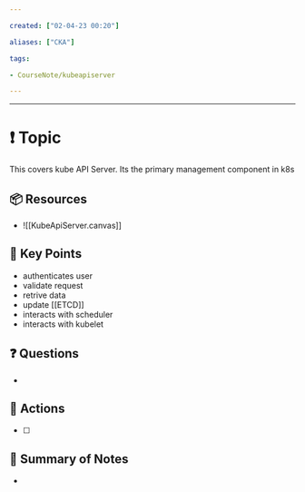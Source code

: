 ```yaml
---

created: ["02-04-23 00:20"]

aliases: ["CKA"]

tags:

- CourseNote/kubeapiserver

---
```


---

# ❗ Topic

  This covers kube API Server. Its the primary management component in k8s

## 📦 Resources

- ![[KubeApiServer.canvas]]
## 🔑 Key Points

- authenticates user 
- validate request 
- retrive data
- update [[ETCD]]
- interacts with scheduler
- interacts with kubelet

## ❓ Questions

-

## 🎯 Actions

- [ ]


## 📃 Summary of Notes

-